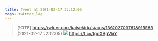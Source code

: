 ```yaml
---
title: Tweet at 2021-02-17 22:12:05
tags: twitter_log
---
```


> [!CITE] https://twitter.com/kaisekiriu/status/1362027037678915585 (2021-02-17 22:12:05)
> ![](https://twitter.com/kaisekiriu/status/1362027037678915585)
> https://t.co/tgdXBgVkiY
